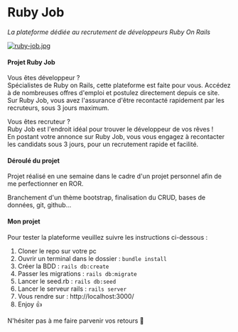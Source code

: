 # Ruby Job
*La plateforme dédiée au recrutement de développeurs Ruby On Rails*  

[![ruby-job.jpg](https://i.postimg.cc/dVZbWfLG/ruby-job.jpg)](https://postimg.cc/68wbqYVQ)

#### Projet Ruby Job
Vous êtes développeur ?  
Spécialistes de Ruby on Rails, cette plateforme est faite pour vous. Accédez à de nombreuses offres d'emploi et postulez directement depuis ce site.  
Sur Ruby Job, vous avez l'assurance d'être recontacté rapidement par les recruteurs, sous 3 jours maximum.

Vous êtes recruteur ?  
Ruby Job est l'endroit idéal pour trouver le développeur de vos rêves !  
En postant votre annonce sur Ruby Job, vous vous engagez à recontacter les candidats sous 3 jours, pour un recrutement rapide et facilité.

#### Déroulé du projet

Projet réalisé en une semaine dans le cadre d'un projet personnel afin de me perfectionner en ROR.

Branchement d'un thème bootstrap, finalisation du CRUD, bases de données, git, github...

#### Mon projet

Pour tester la plateforme veuillez suivre les instructions ci-dessous :  

1. Cloner le repo sur votre pc
2. Ouvrir un terminal dans le dossier : `bundle install`
3. Créer la BDD : `rails db:create`
4. Passer les migrations : `rails db:migrate`
5. Lancer le seed.rb : `rails db:seed`
6. Lancer le serveur rails : `rails server`
7. Vous rendre sur : http://localhost:3000/
8. Enjoy 👍  

N'hésiter pas à me faire parvenir vos retours 📨